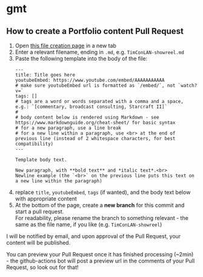 # gmt

## How to create a Portfolio content Pull Request

1. Open [this file creation page](https://github.com/oliver-0/gmt/new/master/content/portfolio/) in a new tab
2. Enter a relevant filename, ending in `.md`, e.g. `TimConLAN-showreel.md`
3. Paste the following template into the body of the file:
    ```
    ---
    title: Title goes here
    youtubeEmbed: https://www.youtube.com/embed/AAAAAAAAAAA
    # make sure youtubeEmbed url is formatted as `/embed/`, not `watch?v=`
    tags: []
    # tags are a word or words separated with a comma and a space, e.g.: `[commentary, broadcast consulting, Starcraft II]`
    #
    # body content below is rendered using Markdown - see https://www.markdownguide.org/cheat-sheet/ for basic syntax
    # for a new paragraph, use a line break
    # for a new line within a paragraph, use <br> at the end of previous line (instead of 2 whitespace characters, for best compatibility)
    ---
    
    Template body text.

    New paragraph, with **bold text** and *italic text*.<br>
    Newline example (the `<br>` on the previous line puts this text on a new line within the paragraph)
    ```
4. replace `title`, `youtubeEmbed`, `tags` (if wanted), and the body text below with appropriate content
5. At the bottom of the page, create a **new branch** for this commit and start a pull request.  
    For readability, please rename the branch to something relevant - the same as the file name, if you like (e.g. `TimConLAN-showreel`)
    
I will be notified by email, and upon approval of the Pull Request, your content will be published.

You can preview your Pull Request once it has finished processing (~2min) - the github-actions bot will post a preview url in the comments of your Pull Request, so look out for that!
